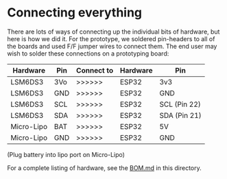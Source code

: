 # Connecting everything

There are lots of ways of connecting up the individual bits of hardware, but here is how we did it.  For the prototype, we soldered pin-headers to all of the boards and used F/F jumper wires to connect them.  The end user may wish to solder these connections on a prototyping board:

| Hardware | Pin | Connect to | Hardware | Pin |
| ----------- | ----------- | ----------- | ----------- | ----------- |
| LSM6DS3  | 3Vo | >>>>>> | ESP32    | 3v3 |
| LSM6DS3  | GND | >>>>>> | ESP32    | GND |
| LSM6DS3  | SCL | >>>>>> | ESP32    | SCL (Pin 22) |
| LSM6DS3  | SDA | >>>>>> | ESP32    | SDA (Pin 21) |
| Micro-Lipo | BAT | >>>>>> | ESP32    | 5V |
| Micro-Lipo | GND | >>>>>> | ESP32    | GND |

(Plug battery into lipo port on Micro-Lipo)

For a complete listing of hardware, see the [BOM.md](BOM.md) in this directory.


